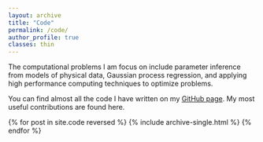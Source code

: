 ```yaml
---
layout: archive
title: "Code"
permalink: /code/
author_profile: true
classes: thin
---
```


The computational problems I am focus on include parameter inference from models of physical data, Gaussian process regression, and applying high performance computing techniques to optimize problems.

You can find almost all the code I have written on my [GitHub page](https://github.com/tmcclintock). My most useful contributions are found here.

{% for post in site.code reversed %}
  {% include archive-single.html %}
{% endfor %}
